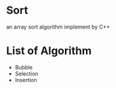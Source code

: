 # Sort
an array sort algorithm implement by C++

# List of Algorithm

- Bubble
- Selection
- Insertion
